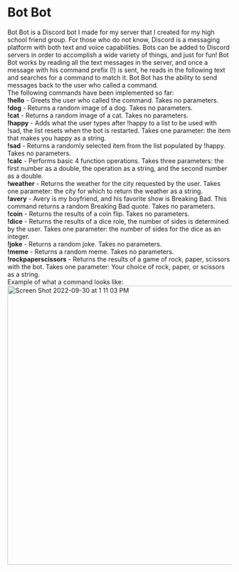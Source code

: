 # Bot Bot
Bot Bot is a Discord bot I made for my server that I created for my high school friend group. For those who do not know, Discord is a messaging platform with both text and voice capabilities. Bots can be added to Discord servers in order to accomplish a wide variety of things, and just for fun! Bot Bot works by reading all the text messages in the server, and once a message with his command prefix (!) is sent, he reads in the following text and searches for a command to match it. Bot Bot has the ability to send messages back to the user who called a command.   
The following commands have been implemented so far:  
**!hello** - Greets the user who called the command. Takes no parameters.    
**!dog** - Returns a random image of a dog. Takes no parameters.  
**!cat** - Returns a random image of a
 cat. Takes no parameters.  
**!happy** - Adds what the user types after !happy to a list to be used with !sad, the list resets when the bot is restarted. Takes one parameter: the item that makes you happy as a string.  
**!sad** - Returns a randomly selected item from the list populated by !happy. Takes no parameters.  
**!calc** - Performs basic 4 function operations. Takes three parameters: the first number as a double, the operation as a string, and the second number as a double.  
**!weather** - Returns the weather for the city requested by the user. Takes one parameter: the city for which to return the weather as a string.  
**!avery** - Avery is my boyfriend, and his favorite show is Breaking Bad. This command returns a random Breaking Bad quote. Takes no parameters.    
**!coin** - Returns the results of a coin flip. Takes no parameters.  
**!dice** - Returns the results of a dice role, the number of sides is determined by the user. Takes one parameter: the number of sides for the dice as an integer.  
**!joke** - Returns a random joke. Takes no parameters.  
**!meme** - Returns a random meme. Takes no parameters.  
**!rockpaperscissors** - Returns the results of a game of rock, paper, scissors with the bot. Takes one parameter: Your choice of rock, paper, or scissors as a string.  
Example of what a command looks like:    
<img width="627" alt="Screen Shot 2022-09-30 at 1 11 03 PM" src="https://user-images.githubusercontent.com/89149299/193331484-8b959d88-628a-4d26-9bd0-a6f1ba126d8b.png">
